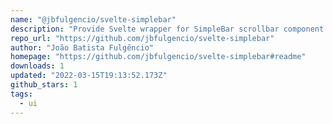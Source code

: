```yaml
---
name: "@jbfulgencio/svelte-simplebar"
description: "Provide Svelte wrapper for SimpleBar scrollbar component."
repo_url: "https://github.com/jbfulgencio/svelte-simplebar"
author: "João Batista Fulgêncio"
homepage: "https://github.com/jbfulgencio/svelte-simplebar#readme"
downloads: 1
updated: "2022-03-15T19:13:52.173Z"
github_stars: 1
tags: 
  - ui
---
```

